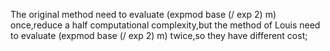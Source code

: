The original method need to evaluate (expmod base (/ exp 2) m)
once,reduce a half computational complexity,but the method of
Louis need to evaluate (expmod base (/ exp 2) m) twice,so they 
have different cost;
